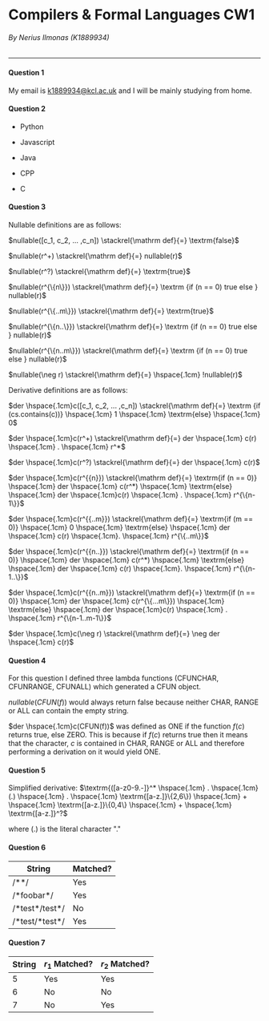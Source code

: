 # Compilers & Formal Languages CW1

###### By Nerius Ilmonas (K1889934)

---

#### Question 1

My email is k1889934@kcl.ac.uk and I will be mainly studying from home.

#### Question 2

- Python
  
- Javascript
  
- Java
  
- CPP
  
- C
  

#### Question 3

Nullable definitions are as follows:

$nullable([c_1, c_2, ... ,c_n]) \stackrel{\mathrm def}{=} \textrm{false}$

$nullable(r^+) \stackrel{\mathrm def}{=} nullable(r)$

$nullable(r^?) \stackrel{\mathrm def}{=} \textrm{true}$

$nullable(r^{\{n\}}) \stackrel{\mathrm def}{=} \textrm {if (n == 0) true else } nullable(r)$

$nullable(r^{\{..m\}}) \stackrel{\mathrm def}{=} \textrm{true}$

$nullable(r^{\{n..\}}) \stackrel{\mathrm def}{=} \textrm {if (n == 0) true else } nullable(r)$

$nullable(r^{\{n..m\}}) \stackrel{\mathrm def}{=} \textrm {if (n == 0) true else } nullable(r)$

$nullable(\neg r) \stackrel{\mathrm def}{=} \hspace{.1cm} !nullable(r)$

Derivative definitions are as follows:

$der \hspace{.1cm}c([c_1, c_2, ... ,c_n]) \stackrel{\mathrm def}{=} \textrm {if (cs.contains(c))} \hspace{.1cm} 1 \hspace{.1cm} \textrm{else} \hspace{.1cm} 0$

$der \hspace{.1cm}c(r^+) \stackrel{\mathrm def}{=} der \hspace{.1cm} c(r) \hspace{.1cm} . \hspace{.1cm} r^*$

$der \hspace{.1cm}c(r^?) \stackrel{\mathrm def}{=} der \hspace{.1cm} c(r)$

$der \hspace{.1cm}c(r^{{n}}) \stackrel{\mathrm def}{=} \textrm{if (n == 0)} \hspace{.1cm} der \hspace{.1cm} c(r^*) \hspace{.1cm} \textrm{else} \hspace{.1cm} der \hspace{.1cm}c(r) \hspace{.1cm} . \hspace{.1cm} r^{\{n-1\}}$

$der \hspace{.1cm}c(r^{{..m}}) \stackrel{\mathrm def}{=} \textrm{if (m == 0)} \hspace{.1cm} 0 \hspace{.1cm} \textrm{else} \hspace{.1cm} der \hspace{.1cm} c(r) \hspace{.1cm}. \hspace{.1cm} r^{\{..m\}}$

$der \hspace{.1cm}c(r^{{n..}}) \stackrel{\mathrm def}{=} \textrm{if (n == 0)} \hspace{.1cm} der \hspace{.1cm} c(r^*) \hspace{.1cm} \textrm{else} \hspace{.1cm} der \hspace{.1cm} c(r) \hspace{.1cm}. \hspace{.1cm} r^{\{n-1..\}}$

$der \hspace{.1cm}c(r^{{n..m}}) \stackrel{\mathrm def}{=} \textrm{if (n == 0)} \hspace{.1cm} der \hspace{.1cm} c(r^{\{...m\}}) \hspace{.1cm} \textrm{else} \hspace{.1cm} der \hspace{.1cm}c(r) \hspace{.1cm} . \hspace{.1cm} r^{\{n-1..m-1\}}$

$der \hspace{.1cm}c(\neg r) \stackrel{\mathrm def}{=} \neg der \hspace{.1cm} c(r)$

#### Question 4

For this question I defined three lambda functions (CFUNCHAR, CFUNRANGE, CFUNALL) which generated a CFUN object.

$nullable(CFUN(f))$ would always return false because neither CHAR, RANGE or ALL can contain the empty string.

$der \hspace{.1cm}c(CFUN(f))$ was defined as ONE if the function $f(c)$ returns true, else ZERO. This is because if $f(c)$ returns true then it means that the character, $c$ is contained in CHAR, RANGE or ALL and therefore performing a derivation on it would yield ONE.

#### Question 5

Simplified derivative: $\textrm{([a-z0-9.-]}^* \hspace{.1cm} . \hspace{.1cm} (.) \hspace{.1cm} . \hspace{.1cm} \textrm{[a-z.]}\{2,6\}) \hspace{.1cm} + \hspace{.1cm} \textrm{[a-z.]}\{0,4\} \hspace{.1cm} + \hspace{.1cm} \textrm{[a-z.]}^?$

where $(.)$ is the literal character "."

#### Question 6

| String | Matched? |
| --- | --- |
| /\*\*/ | Yes |
| /\*foobar\*/ | Yes |
| /\*test\*/test\*/ | No  |
| /\*test/\*test\*/ | Yes |

####

#### Question 7

| String | $r_1$ Matched? | $r_2$ Matched? |
| --- | --- | --- |
| 5   | Yes | Yes |
| 6   | No  | No  |
| 7   | No  | Yes |